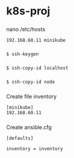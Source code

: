 # k8s-proj

###
nano /etc/hosts

```
192.168.60.11 minikube
```


###
```
$ ssh-keygen
```

###
```
$ ssh-copy-id localhost
```

###
```
$ ssh-copy-id node
```

###
Create file inventory 

```
[minikube]
192.168.60.11
```

###
Create ansible.cfg
```
[defaults]

inventory = inventory
```
